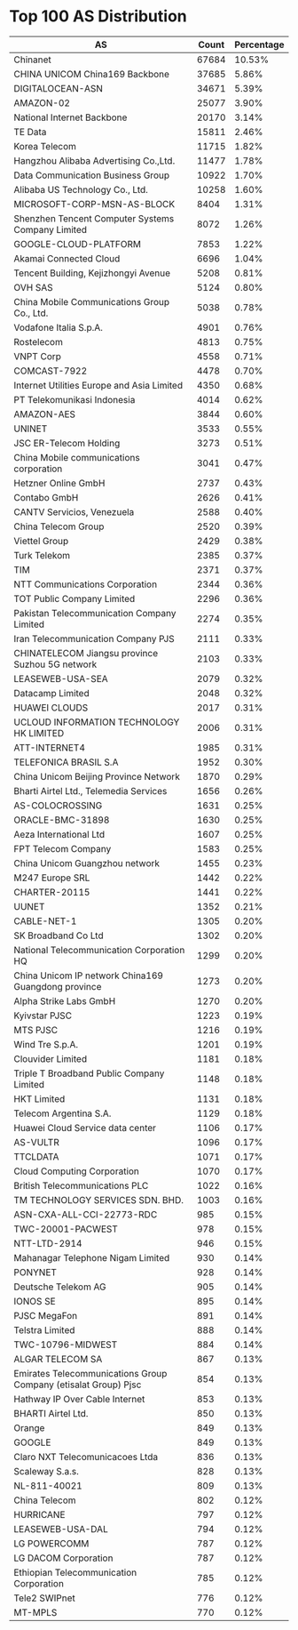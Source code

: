# Top 100 AS Distribution
| AS | Count | Percentage |
|----|----|----|
| Chinanet | 67684 | 10.53% |
| CHINA UNICOM China169 Backbone | 37685 | 5.86% |
| DIGITALOCEAN-ASN | 34671 | 5.39% |
| AMAZON-02 | 25077 | 3.90% |
| National Internet Backbone | 20170 | 3.14% |
| TE Data | 15811 | 2.46% |
| Korea Telecom | 11715 | 1.82% |
| Hangzhou Alibaba Advertising Co.,Ltd. | 11477 | 1.78% |
| Data Communication Business Group | 10922 | 1.70% |
| Alibaba US Technology Co., Ltd. | 10258 | 1.60% |
| MICROSOFT-CORP-MSN-AS-BLOCK | 8404 | 1.31% |
| Shenzhen Tencent Computer Systems Company Limited | 8072 | 1.26% |
| GOOGLE-CLOUD-PLATFORM | 7853 | 1.22% |
| Akamai Connected Cloud | 6696 | 1.04% |
| Tencent Building, Kejizhongyi Avenue | 5208 | 0.81% |
| OVH SAS | 5124 | 0.80% |
| China Mobile Communications Group Co., Ltd. | 5038 | 0.78% |
| Vodafone Italia S.p.A. | 4901 | 0.76% |
| Rostelecom | 4813 | 0.75% |
| VNPT Corp | 4558 | 0.71% |
| COMCAST-7922 | 4478 | 0.70% |
| Internet Utilities Europe and Asia Limited | 4350 | 0.68% |
| PT Telekomunikasi Indonesia | 4014 | 0.62% |
| AMAZON-AES | 3844 | 0.60% |
| UNINET | 3533 | 0.55% |
| JSC ER-Telecom Holding | 3273 | 0.51% |
| China Mobile communications corporation | 3041 | 0.47% |
| Hetzner Online GmbH | 2737 | 0.43% |
| Contabo GmbH | 2626 | 0.41% |
| CANTV Servicios, Venezuela | 2588 | 0.40% |
| China Telecom Group | 2520 | 0.39% |
| Viettel Group | 2429 | 0.38% |
| Turk Telekom | 2385 | 0.37% |
| TIM | 2371 | 0.37% |
| NTT Communications Corporation | 2344 | 0.36% |
| TOT Public Company Limited | 2296 | 0.36% |
| Pakistan Telecommunication Company Limited | 2274 | 0.35% |
| Iran Telecommunication Company PJS | 2111 | 0.33% |
| CHINATELECOM Jiangsu province Suzhou 5G network | 2103 | 0.33% |
| LEASEWEB-USA-SEA | 2079 | 0.32% |
| Datacamp Limited | 2048 | 0.32% |
| HUAWEI CLOUDS | 2017 | 0.31% |
| UCLOUD INFORMATION TECHNOLOGY HK LIMITED | 2006 | 0.31% |
| ATT-INTERNET4 | 1985 | 0.31% |
| TELEFONICA BRASIL S.A | 1952 | 0.30% |
| China Unicom Beijing Province Network | 1870 | 0.29% |
| Bharti Airtel Ltd., Telemedia Services | 1656 | 0.26% |
| AS-COLOCROSSING | 1631 | 0.25% |
| ORACLE-BMC-31898 | 1630 | 0.25% |
| Aeza International Ltd | 1607 | 0.25% |
| FPT Telecom Company | 1583 | 0.25% |
| China Unicom Guangzhou network | 1455 | 0.23% |
| M247 Europe SRL | 1442 | 0.22% |
| CHARTER-20115 | 1441 | 0.22% |
| UUNET | 1352 | 0.21% |
| CABLE-NET-1 | 1305 | 0.20% |
| SK Broadband Co Ltd | 1302 | 0.20% |
| National Telecommunication Corporation HQ | 1299 | 0.20% |
| China Unicom IP network China169 Guangdong province | 1273 | 0.20% |
| Alpha Strike Labs GmbH | 1270 | 0.20% |
| Kyivstar PJSC | 1223 | 0.19% |
| MTS PJSC | 1216 | 0.19% |
| Wind Tre S.p.A. | 1201 | 0.19% |
| Clouvider Limited | 1181 | 0.18% |
| Triple T Broadband Public Company Limited | 1148 | 0.18% |
| HKT Limited | 1131 | 0.18% |
| Telecom Argentina S.A. | 1129 | 0.18% |
| Huawei Cloud Service data center | 1106 | 0.17% |
| AS-VULTR | 1096 | 0.17% |
| TTCLDATA | 1071 | 0.17% |
| Cloud Computing Corporation | 1070 | 0.17% |
| British Telecommunications PLC | 1022 | 0.16% |
| TM TECHNOLOGY SERVICES SDN. BHD. | 1003 | 0.16% |
| ASN-CXA-ALL-CCI-22773-RDC | 985 | 0.15% |
| TWC-20001-PACWEST | 978 | 0.15% |
| NTT-LTD-2914 | 946 | 0.15% |
| Mahanagar Telephone Nigam Limited | 930 | 0.14% |
| PONYNET | 928 | 0.14% |
| Deutsche Telekom AG | 905 | 0.14% |
| IONOS SE | 895 | 0.14% |
| PJSC MegaFon | 891 | 0.14% |
| Telstra Limited | 888 | 0.14% |
| TWC-10796-MIDWEST | 884 | 0.14% |
| ALGAR TELECOM SA | 867 | 0.13% |
| Emirates Telecommunications Group Company (etisalat Group) Pjsc | 854 | 0.13% |
| Hathway IP Over Cable Internet | 853 | 0.13% |
| BHARTI Airtel Ltd. | 850 | 0.13% |
| Orange | 849 | 0.13% |
| GOOGLE | 849 | 0.13% |
| Claro NXT Telecomunicacoes Ltda | 836 | 0.13% |
| Scaleway S.a.s. | 828 | 0.13% |
| NL-811-40021 | 809 | 0.13% |
| China Telecom | 802 | 0.12% |
| HURRICANE | 797 | 0.12% |
| LEASEWEB-USA-DAL | 794 | 0.12% |
| LG POWERCOMM | 787 | 0.12% |
| LG DACOM Corporation | 787 | 0.12% |
| Ethiopian Telecommunication Corporation | 785 | 0.12% |
| Tele2 SWIPnet | 776 | 0.12% |
| MT-MPLS | 770 | 0.12% |
